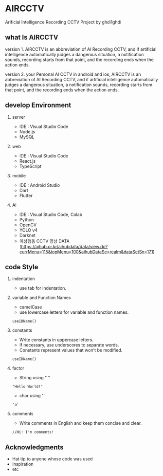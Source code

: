 # AIRCCTV
Arificial Intelligence Recording CCTV Project by ghdi1ghdi

## what Is AIRCCTV

version 1. AIRCCTV is an abbreviation of AI Recording CCTV, and if artificial intelligence automatically judges a dangerous situation, a notification sounds, recording starts from that point, and the recording ends when the action ends.

version 2. your Personal AI CCTV in android and ios, AIRCCTV is an abbreviation of AI Recording CCTV, and if artificial intelligence automatically judges a dangerous situation, a notification sounds, recording starts from that point, and the recording ends when the action ends.

## develop Environment

1. server
    - IDE : Visual Studio Code
    - Node.js
    - MySQL

2. web
    - IDE : Visual Studio Code 
    - React.js
    - TypeScript

3. mobile
    - IDE : Android Studio
    - Dart
    - Flutter

4. AI
    - IDE : Visual Studio Code, Colab
    - Python
    - OpenCV
    - YOLO v4
    - Darknet
    - 이상행동 CCTV 영상 DATA (https://aihub.or.kr/aihubdata/data/view.do?currMenu=115&topMenu=100&aihubDataSe=realm&dataSetSn=171)

## code Style

1. indentation
    - use tab for indentation.

2. variable and Function Names
    - camelCase
    - use lowercase letters for variable and function names.
    ```
    useIDName()
    ```
3. constants
    - Write constants in uppercase letters.
    - If necessary, use underscores to separate words.
    - Constants represent values that won't be modified.
    ```
    useIDName()
    ```
4. factor
    - String using " "
    ```
    "Hello World!"
    ```
    - char using ' '
    ```
    'a'
    ```
5. comments
     - Write comments in English and keep them concise and clear.
     ```
     //Hi! I'm comments!
     ```

## Acknowledgments

* Hat tip to anyone whose code was used
* Inspiration
* etc
